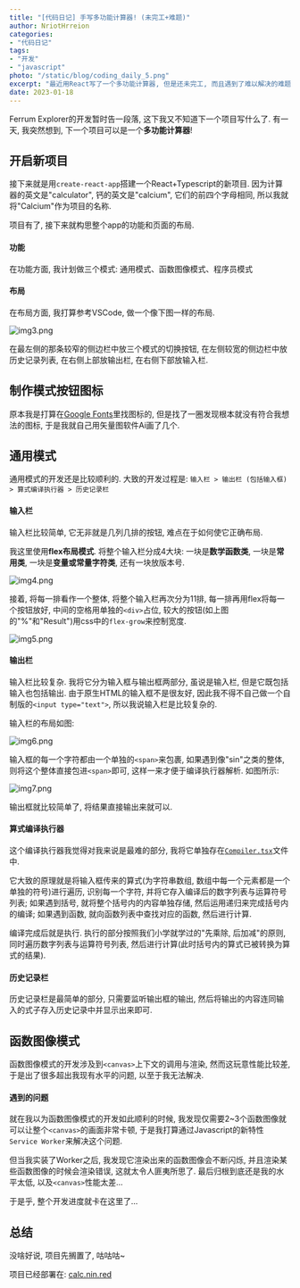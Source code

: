 ```yaml
---
title: "[代码日记] 手写多功能计算器! (未完工+难题)"
author: NriotHrreion
categories:
- "代码日记"
tags:
- "开发"
- "javascript"
photo: "/static/blog/coding_daily_5.png"
excerpt: "最近用React写了一个多功能计算器, 但是还未完工, 而且遇到了难以解决的难题"
date: 2023-01-18
---
```


Ferrum Explorer的开发暂时告一段落, 这下我又不知道下一个项目写什么了. 有一天, 我突然想到, 下一个项目可以是一个**多功能计算器**!

## 开启新项目

接下来就是用`create-react-app`搭建一个React+Typescript的新项目. 因为计算器的英文是"calculator", 钙的英文是"calcium", 它们的前四个字母相同, 所以我就将"Calcium"作为项目的名称.

项目有了, 接下来就构思整个app的功能和页面的布局.

#### 功能

在功能方面, 我计划做三个模式: 通用模式、函数图像模式、程序员模式

#### 布局

在布局方面, 我打算参考VSCode, 做一个像下图一样的布局.

![img3.png](/static/blog/img3.png)

在最左侧的那条较窄的侧边栏中放三个模式的切换按钮, 在左侧较宽的侧边栏中放历史记录列表, 在右侧上部放输出栏, 在右侧下部放输入栏.

## 制作模式按钮图标

原本我是打算在[Google Fonts](https://fonts.google.com/icons?selected=Material+Icons)里找图标的, 但是找了一圈发现根本就没有符合我想法的图标, 于是我就自己用矢量图软件Ai画了几个.

## 通用模式

通用模式的开发还是比较顺利的. 大致的开发过程是: `输入栏 > 输出栏 (包括输入框) > 算式编译执行器 > 历史记录栏`

#### 输入栏

输入栏比较简单, 它无非就是几列几排的按钮, 难点在于如何使它正确布局.

我这里使用**flex布局模式**. 将整个输入栏分成4大块: 一块是**数学函数类**, 一块是**常用类**, 一块是**变量或常量字符类**, 还有一块放版本号.

![img4.png](/static/blog/img4.png)

接着, 将每一排看作一个整体, 将整个输入栏再次分为11排, 每一排再用flex将每一个按钮放好, 中间的空格用单独的`<div>`占位, 较大的按钮(如上图的"%"和"Result")用css中的`flex-grow`来控制宽度.

![img5.png](/static/blog/img5.png)

#### 输出栏

输入栏比较复杂. 我将它分为输入框与输出框两部分, 虽说是输入栏, 但是它既包括输入也包括输出. 由于原生HTML的输入框不是很友好, 因此我不得不自己做一个自制版的`<input type="text">`, 所以我说输入栏是比较复杂的.

输入栏的布局如图:

![img6.png](/static/blog/img6.png)

输入框的每一个字符都由一个单独的`<span>`来包裹, 如果遇到像"sin"之类的整体, 则将这个整体直接包进`<span>`即可, 这样一来才便于编译执行器解析. 如图所示:

![img7.png](/static/blog/img7.png)

输出框就比较简单了, 将结果直接输出来就可以.

#### 算式编译执行器

这个编译执行器我觉得对我来说是最难的部分, 我将它单独存在[`Compiler.tsx`](https://github.com/nocpiun/calcium/blob/main/src/utils/Compiler.tsx)文件中.

它大致的原理就是将输入框传来的算式(为字符串数组, 数组中每一个元素都是一个单独的符号)进行遍历, 识别每一个字符, 并将它存入编译后的数字列表与运算符号列表; 如果遇到括号, 就将整个括号内的内容单独存储, 然后运用递归来完成括号内的编译; 如果遇到函数, 就向函数列表中查找对应的函数, 然后进行计算.

编译完成后就是执行. 执行的部分按照我们小学就学过的"先乘除, 后加减"的原则, 同时遍历数字列表与运算符号列表, 然后进行计算(此时括号内的算式已被转换为算式的结果).

#### 历史记录栏

历史记录栏是最简单的部分, 只需要监听输出框的输出, 然后将输出的内容连同输入的式子存入历史记录中并显示出来即可.

## 函数图像模式

函数图像模式的开发涉及到`<canvas>`上下文的调用与渲染, 然而这玩意性能比较差, 于是出了很多超出我现有水平的问题, 以至于我无法解决.

#### 遇到的问题

就在我以为函数图像模式的开发如此顺利的时候, 我发现仅需要2~3个函数图像就可以让整个`<canvas>`的画面非常卡顿, 于是我打算通过Javascript的新特性`Service Worker`来解决这个问题.

但当我实装了Worker之后, 我发现它渲染出来的函数图像会不断闪烁, 并且渲染某些函数图像的时候会渲染错误, 这就太令人匪夷所思了. 最后归根到底还是我的水平太低, 以及`<canvas>`性能太差...

于是乎, 整个开发进度就卡在这里了...

## 总结

没啥好说, 项目先搁置了, 咕咕咕~

项目已经部署在: [calc.nin.red](https://calc.nin.red)
